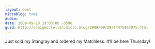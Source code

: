 ```yaml
---
layout: post
microblog: true
audio: 
date: 2009-09-28 19:00:00 -0500
guid: http://craigmcclellan.micro.blog/2009/09/29/t4475967075.html
---
```

Just sold my Stangray and ordered my Matchless. It'll be here Thursday!
